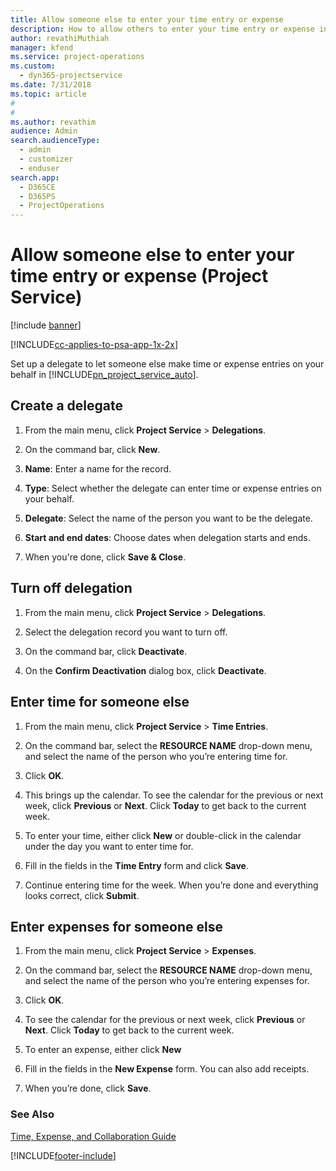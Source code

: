 ```yaml
---
title: Allow someone else to enter your time entry or expense
description: How to allow others to enter your time entry or expense in Project Service
author: revathiMuthiah
manager: kfend
ms.service: project-operations
ms.custom: 
  - dyn365-projectservice
ms.date: 7/31/2018
ms.topic: article
#
#
ms.author: revathim
audience: Admin
search.audienceType: 
  - admin
  - customizer
  - enduser
search.app: 
  - D365CE
  - D365PS
  - ProjectOperations
---
```

# Allow someone else to enter your time entry or expense (Project Service)

[!include [banner](../includes/psa-now-project-operations.md)]

[!INCLUDE[cc-applies-to-psa-app-1x-2x](../includes/cc-applies-to-psa-app-1x-2x.md)]

Set up a delegate to let someone else make time or expense entries on your behalf in [!INCLUDE[pn_project_service_auto](../includes/pn-project-service-auto.md)].  
  
## Create a delegate  
  
1.  From the main menu, click **Project Service** > **Delegations**.  
  
2.  On the command bar, click **New**.  
  
3. **Name**: Enter a name for the record.  
  
4. **Type**: Select whether the delegate can enter time or expense entries on your behalf.  
  
5. **Delegate**: Select the name of the person you want to be the delegate.  
  
6. **Start and end dates**: Choose dates when delegation starts and ends.  
  
7.  When you're done, click **Save & Close**.  
  
## Turn off delegation  
  
1.  From the main menu, click **Project Service** > **Delegations**.  
  
2.  Select the delegation record you want to turn off.  
  
3.  On the command bar, click **Deactivate**.  
  
4.  On the **Confirm Deactivation** dialog box, click **Deactivate**.  
  
## Enter time for someone else  
  
1.  From the main menu, click **Project Service** > **Time Entries**.  
  
2.  On the command bar, select the **RESOURCE NAME** drop-down menu, and select the name of the person who you’re entering time for.  
  
3.  Click **OK**.  
  
4.  This brings up the calendar. To see the calendar for the previous or next week, click **Previous** or **Next**. Click **Today** to get back to the current week.  
  
5.  To enter your time, either click **New** or double-click in the calendar under the day you want to enter time for.  
  
6.  Fill in the fields in the **Time Entry** form and click **Save**.  
  
7.  Continue entering time for the week. When you’re done and everything looks correct, click **Submit**.  
  
## Enter expenses for someone else  
  
1.  From the main menu, click **Project Service** > **Expenses**.  
  
2.  On the command bar, select the **RESOURCE NAME** drop-down menu, and select the name of the person who you’re entering expenses for.  
  
3.  Click **OK**.  
  
4.  To see the calendar for the previous or next week, click **Previous** or **Next**. Click **Today** to get back to the current week.  
  
5.  To enter an expense, either click **New**  
  
6.  Fill in the fields in the **New Expense** form. You can also add receipts.  
  
7.  When you’re done, click **Save**.  
  
### See Also  
 [Time, Expense, and Collaboration Guide](../psa/time-expense-collaboration-guide.md)


[!INCLUDE[footer-include](../includes/footer-banner.md)]